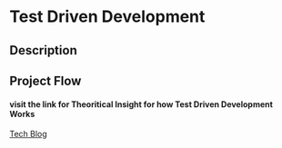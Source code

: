# Test Driven Development

## Description

## Project Flow


#### visit the link for Theoritical Insight for how Test Driven Development Works
[Tech Blog](https://exploring-test-driven-development.hashnode.dev/demystifying-test-driven-development)
